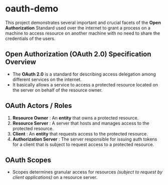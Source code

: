 # oauth-demo
This project demonstrates several important and crucial facets of the **Open Authorization** Standard used over the internet to grant a process on a machine to access resource on another machine with no need to share the credentials of the users.

## Open Authorization (OAuth 2.0) Specification Overview
* The **OAuth 2.0** is a standard for describing access delegation among different services on the internet.
* It basically allows a service to access a protected resource located on the server on behalf of the resource owner.

## OAuth Actors / Roles
1. **Resource Owner** : An **entity** that owns a protected resource.
2. **Resource Server** : A server that hosts and manages access to the protected resource.
3. **Client** : An **entity** that requests access to the protected resource.
4. **Authorization Server** : The server responsible for issuing auth tokens for a client that is subject to request access to a protected resource.

## OAuth Scopes
* Scopes determines granular access for resources _(subject to request by client applications)_ on a resource server.
